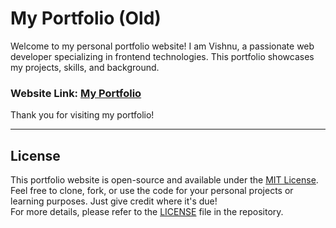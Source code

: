 # My Portfolio (Old)

Welcome to my personal portfolio website! I am Vishnu, a passionate web developer specializing in frontend technologies. This portfolio showcases my projects, skills, and background.

### Website Link: [My Portfolio](https://vishnu293.github.io/vishnu_portfolio/)
Thank you for visiting my portfolio!

---

## License

This portfolio website is open-source and available under the [MIT License](LICENSE). <br/> 
Feel free to clone, fork, or use the code for your personal projects or learning purposes. Just give credit where it's due! <br/>
For more details, please refer to the [LICENSE](LICENSE) file in the repository.
